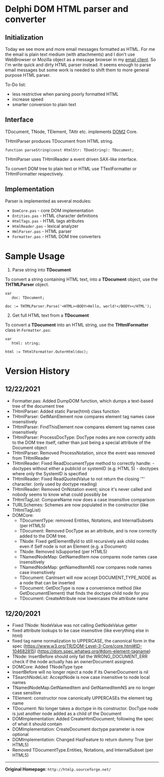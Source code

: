 Delphi DOM HTML parser and converter
====================================

Initialization
--------------

Today we see more and more email messages formatted as HTML. For me the email is plain text medium (with attachments) and I don't use WebBrowser or Mozilla object as a message browser in my [email client](http://dlg.krakow.pl/tabmail/). So I'm write quick and dirty HTML parser instead. It seems enough to parse email messages but some work is needed to shift them to more general purpose HTML parser.

To-Do list:

- less restrictive when parsing poorly formatted HTML
- increase speed
- smarter conversion to plain text

Interface
---------

TDocument, TNode, TElement, TAttr etc. implements [DOM2](http://www.w3.org/DOM/DOMTR) Core.

THtmlParser produces TDocument from HTML string.

    function parseString(const HtmlStr: TDomString): TDocument;

THtmlParser uses THtmlReader a event driven SAX-like interface.

To convert DOM tree to plain text or HTML use TTextFormatter or THtmlFormatter respectively.

Implementation
--------------

Parser is implemented as several modules:

- `DomCore.pas` - core DOM implementation
- `Entities.pas` - HTML character definitions
- `HtmlTags.pas` - HTML tags atributes
- `HtmlReader.pas` - lexical analyzer
- `HmlParser.pas` - HTML parser
- `Formatter.pas` - HTML DOM tree converters

Sample Usage
============

1. Parse string into **TDocument**
 
To convert a string containing HTML text, into a **TDocument** object, use the **THTMLParser** object. 

```
var
   doc: TDocument;
   
doc := THTMLParser.Parse('<HTML><BODY>Hello, world!</BODY></HTML');
```

2. Get full HTML text from a **TDocument**

To convert a **TDocument** into an HTML string, use the **THtmlFormatter** class in `Formatter.pas`:

```
var
   html: string;
   
html := THtmlFormatter.OuterHtml(doc);
```


Version History
===============

12/22/2021
----------

- Formatter.pas: Added DumpDOM function, which dumps a text-based tree of the document tree
- THtmlParser: Added static Parse(html) class function
- THtmlParser: GetMainElement now compares element tag names case insensitively
- THtmlParser: FindThisElement now compares element tag names case insensitively
- THtmlParser: ProcessDocType: DocType nodes are now correctly adds to the DOM tree itself,
               rather than just being a special attribute of the Document object
- THtmlParser: Removed ProcessNotation, since the event was removed from THtmlReader
- THtmlReader: Fixed ReadDocumentType method to correctly handle:
               - doctypes without either a publicId or systemID (e.g. HTML 5)
               - doctypes where only the SystemID is specified
- THtmlReader: Fixed ReadQuotedValue to not return the closing '"' character. (only used by doctype reading)
- THtmlReader: Removed OnNotation event; since it's never called and nobody seems to know what could possibly be
- THtmlTagList: CompareName now does a case insensitive comparison
- TURLSchemes: Schemes are now populated in the constructor (like THtmlTagList)
- DOMCore:
  - TDocumentType: removed Entities, Notations, and InternalSubsets (per HTML5)
  - TDocument: Removed DocType as an attribute, and is now correctly added to the DOM tree.
  - TNode: Fixed getElementById to still recursively ask child nodes even if Self node is not an Element (e.g. a Document)
  - TNode: Removed IsSupported (per HTML5)
  - TNamedNodeMap: GetNamedItem now compares node names case insensitively
  - TNamedNodeMap: getNamedItemNS now compares node names case insensitively
  - TDocument: CanInsert will now accept DOCUMENT_TYPE_NODE as a node that can be inserted
  - TDocument: GetDocType is now a convenience method (like GetDocumentElement) that finds the doctype child node for you
  - TDocument: CreateAttribute now lowercases the attribute name

12/20/2021
----------

- Fixed TNode: NodeValue was not calling GetNodeValue getter
- fixed attribute lookups to be case insensitive (like everything else in html)
- fixed tag name normalization to UPPERCASE, the canonical form in the spec
        (https://www.w3.org/TR/DOM-Level-3-Core/core.html#ID-104682815)
        (https://dom.spec.whatwg.org/#dom-element-tagname)
- TNode: InsertBefore should only fail the WRONG_DOCUMENT_ERR check if the node actually has an ownerDocument assigned.
- DOMCore: Added TNodeType type
- InsertBefore will no longer reject a node if its OwnerDocument is nil
- TSearchNodeList: AcceptNode is now case insensitive to node local names
- TNamedNodeMap.GetNamedItem and GetNamedItemNS are no longer case sensitive
- TElement: constructor now canonically UPPERCASEs the element tag name
- TDocument: No longer takes a doctype in its constructor. DocType node is just another node added as a child of the Document
- DOMImplementation: Added CreateHtmlDocument; following the spec of what it should contain
- DOMImplementation: CreateDocument doctype parameter is now optional
- DOMImplementation: Changed HasFeature to return dummy True (per HTML5)
- Removed TDocumentType.Entities, Notations, and InternalSubset (per HTML5)


----------

**Original Homepage**: `http://htmlp.sourceforge.net/`
